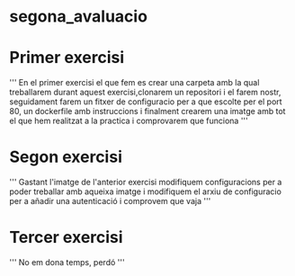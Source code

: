 # segona_avaluacio
# Primer exercisi

'''
En el primer exercisi el que fem es crear una carpeta amb la qual treballarem durant aquest exercisi,clonarem un repositori i el farem nostr,
seguidament farem un fitxer de configuracio per a que escolte per el port 80, un dockerfile amb instruccions i finalment crearem una imatge amb tot el que
hem realitzat a la practica i comprovarem que funciona
'''

# Segon exercisi

'''
Gastant l'imatge de l'anterior exercisi modifiquem configuracions per a poder treballar amb aqueixa imatge i modifiquem el arxiu de configuracio per a añadir una
autenticació i comprovem que vaja
'''

# Tercer exercisi

'''
No em dona temps, perdó
'''
